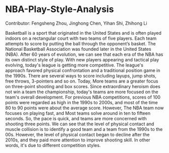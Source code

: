 # NBA-Play-Style-Analysis

Contributor: Fengsheng Zhou, Jinghong Chen, Yihan Shi, Zhihong Li

Basketball is a sport that originated in the United States and is often played indoors on a rectangular court with two teams of five players. Each team attempts to score by putting the ball through the opponent’s basket. The National Basketball Association was founded later in the United States (NBA). After 60 years of evolution, we can see that each era of the NBA has its own distinct style of play. With new players appearing and tactical play evolving, today's league is getting more competitive. The league's approach favored physical confrontation and a traditional position game in the 1990s. There are several ways to score including layups, jump shots, free throws, 3-pointers and so on. Today, More teams are a greater focus on three-point shooting and box scores. Since extraordinary heroism does not win a team the championship, today's teams are more focused on the team's overall development. For previous NBA competitions, scores of 100 points were regarded as high in the 1990s to 2000s, and most of the time 80 to 90 points were about the average score. However, The NBA team now focuses on playing fast, and Most teams solve around in ten to fifteen seconds. So, the pace is quick, and teams are more concerned with shooting three points. We can see that the level of physical contact and muscle collision is to identify a good team and a team from the 1990s to the 00s. However, the level of physical contact began to decline after the 2010s, and they paid more attention to improve shooting skill. In other words, it's due to different competition styles.
